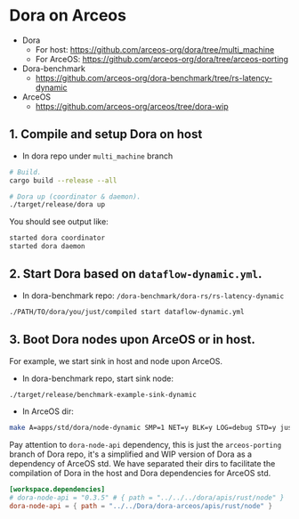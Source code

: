 # Dora on Arceos

* Dora
	* For host: https://github.com/arceos-org/dora/tree/multi_machine
	* For ArceOS: https://github.com/arceos-org/dora/tree/arceos-porting
* Dora-benchmark
	* https://github.com/arceos-org/dora-benchmark/tree/rs-latency-dynamic
* ArceOS
	* https://github.com/arceos-org/arceos/tree/dora-wip

## 1. Compile and setup Dora on host

* In dora repo under `multi_machine` branch

```bash
# Build.
cargo build --release --all

# Dora up (coordinator & daemon).
./target/release/dora up
```

You should see output like:
```bash
started dora coordinator
started dora daemon
```

## 2. Start Dora based on `dataflow-dynamic.yml`.

* In dora-benchmark repo:  `/dora-benchmark/dora-rs/rs-latency-dynamic`
```bash
./PATH/TO/dora/you/just/compiled start dataflow-dynamic.yml
```

## 3. Boot Dora nodes upon ArceOS or in host.

For example, we start sink in host and node upon ArceOS.

* In dora-benchmark repo, start sink node:
```bash
./target/release/benchmark-example-sink-dynamic
```

* In ArceOS dir:
```bash
make A=apps/std/dora/node-dynamic SMP=1 NET=y BLK=y LOG=debug STD=y justrun
```

Pay attention to `dora-node-api` dependency,
this is just the `arceos-porting` branch of Dora repo,
it's a simplified and WIP version of Dora as a dependency of ArceOS std.
We have separated their dirs to facilitate the compilation of Dora in the host and Dora dependencies for ArceOS std.

```Toml
[workspace.dependencies]
# dora-node-api = "0.3.5" # { path = "../../../dora/apis/rust/node" }
dora-node-api = { path = "../../Dora/dora-arceos/apis/rust/node" }
```
